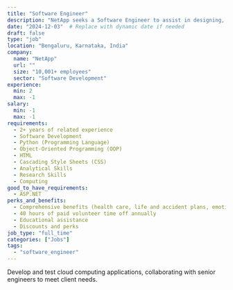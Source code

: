 ```yaml
---
title: "Software Engineer"
description: "NetApp seeks a Software Engineer to assist in designing, developing, and testing cloud computing applications.  Collaborate with senior engineers to meet client needs. Responsibilities include delivering software specifications, building scalable grid systems, utilizing automated testing tools, and reporting on customer experiences. Minimum 2 years of related experience required."
date: "2024-12-03"  # Replace with dynamic date if needed
draft: false
type: "job"
location: "Bengaluru, Karnataka, India"
company:
  name: "NetApp"
  url: ""
  size: "10,001+ employees"
  sector: "Software Development"
experience:
  min: 2
  max: -1
salary:
  min: -1
  max: -1
requirements:
  - 2+ years of related experience
  - Software Development
  - Python (Programming Language)
  - Object-Oriented Programming (OOP)
  - HTML
  - Cascading Style Sheets (CSS)
  - Analytical Skills
  - Research Skills
  - Computing
good_to_have_requirements:
  - ASP.NET
perks_and_benefits:
  - Comprehensive benefits (health care, life and accident plans, emotional support resources, legal services, financial savings programs)
  - 40 hours of paid volunteer time off annually
  - Educational assistance
  - Discounts and perks
job_type: "full_time"
categories: ["Jobs"] 
tags:
  - "software_engineer" 
---
```


Develop and test cloud computing applications, collaborating with senior engineers to meet client needs.
